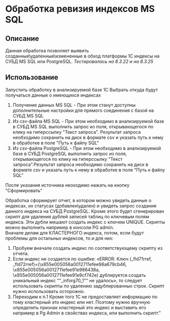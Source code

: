 # Обработка ревизия индексов MS SQL
## Описание
Данная обработка позволяет выявить созданные\удаленные\измененные в обход платформы 1С индексы на СУБД MS SQL или PostgreSQL.
*Тестировалась на 8.3.22 и на 8.3.25*

## Использование
Запустить обработку в анализируемой базе 1С
Выбрать откуда будут получаться данные о имеющихся индексах
1. Получение данных MS SQL - При этом станут доступны дополнительные настройки для прямого соединения с базой на СУБД MS SQL
2. Из csv-файла MS SQL - При этом необходимо в анализируемой базе в СУБД MS SQL выполнить запрос из поля, открывающегося по клику на гиперссылку "Текст запроса". Результат запроса необходимо сохранить на диск в формате csv и указать путь к нему в обработке в поле "Путь к файлу SQL"
3. Из csv-файла PostgreSQL - При этом необходимо в анализируемой базе в СУБД PostgreSQL выполнить запрос из поля, открывающегося по клику на гиперссылку "Текст запроса".Результат запроса необходимо сохранить на диск в формате csv и указать путь к нему в обработке в поле "Путь к файлу SQL"

После указания источника неоходимо нажать на кнопку "Сформировать"

Обработка сформирует отчет, в котором можно увидеть данные о индексах, их статусах (добавлен\удален) и увидеть запрос создания данного индекса на СУБД PostgreSQL. Кроме этого будет сгенерирован скрипт для удаления дублей записей таблиц по ключевым полям индекса. Эти дубли мешают создать индекс с ключем UNIQUE. Скрипты можно выполнить например в консоли PG admin. 	
Вначале делам для КЛАСТЕРНОГО индекса, потом, если будут проблемы для остальных индексов, то и для них: 
1. Пробуем вначале создать индекс по соответствующему скрипту из отчета. 
2. Если индекс не создается по ошибке: «ERROR: Ключ (_fld71rref, _fld72rref)=(\x855e005056a0012711efee98a679cb46, \x855e005056a0012711efee91e986438a, \x855e005056a0012711efee91e9cf742e) дублируется.создать уникальный индекс ""_inforg70_1"" не удалось», то следует использовать скрипты по удалению задублированных строк. Скрипт нужно использовать осторожно.
3. Переходим к п.1
Кроме того 1С не предоставляет информацию по тому кластерный это индекс или нет. Поэтому нужно вручную определить признак кластерный это индекс и выставить его например в Pg Admin в свойствах индекса, или выполнить скрипт."